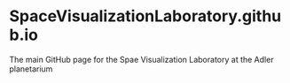 # SpaceVisualizationLaboratory.github.io
The main GitHub page for the Spae Visualization Laboratory at the Adler planetarium
